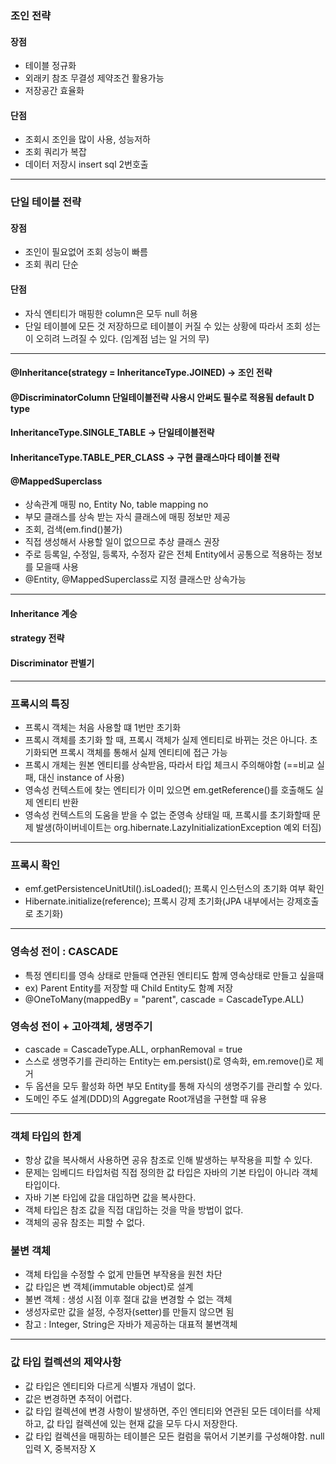 
### 조인 전략
#### 장점
+ 테이블 정규화
+ 외래키 참조 무결성 제약조건 활용가능
+ 저장공간 효율화
#### 단점
+ 조회시 조인을 많이 사용, 성능저하
+ 조회 쿼리가 복잡
+ 데이터 저장시 insert sql 2번호출
***

### 단일 테이블 전략
#### 장점
+ 조인이 필요없어 조회 성능이 빠름
+ 조회 쿼리 단순
#### 단점
+ 자식 엔티티가 매핑한 column은 모두 null 허용
+ 단일 테이블에 모든 것 저장하므로 테이블이 커질 수 있는 상황에 따라서 조회 성는이 오히려 느려질 수 있다.
  (임계점 넘는 일 거의 무)
---
#### @Inheritance(strategy = InheritanceType.JOINED) -> 조인 전략
#### @DiscriminatorColumn 단일테이블전략 사용시 안써도 필수로 적용됨 default D type
#### InheritanceType.SINGLE_TABLE -> 단일테이블전략
#### InheritanceType.TABLE_PER_CLASS -> 구현 클래스마다 테이블 전략
#### @MappedSuperclass 
+ 상속관계 매핑 no, Entity No, table mapping no
+ 부모 클래스를 상속 받는 자식 클래스에 매핑 정보만 제공
+ 조회, 검색(em.find()불가)
+ 직접 생성해서 사용할 일이 없으므로 추상 클래스 권장
+ 주로 등록일, 수정일, 등록자, 수정자 같은 전체 Entity에서 공통으로 적용하는 정보를 모을때 사용
+ @Entity, @MappedSuperclass로 지정 클래스만 상속가능
***
#### Inheritance 계승
#### strategy 전략
#### Discriminator 판별기
***
### 프록시의 특징
+ 프록시 객체는 처음 사용할 떄 1번만 초기화
+ 프록시 객체를 초기화 할 때, 프록시 객체가 실제 엔티티로 바뀌는 것은 아니다. 초기화되면 프록시 객체를 통해서 실제 엔티티에 접근 가능
+ 프록시 개체는 원본 엔티티를 상속받음, 따라서 타입 체크시 주의해야함 (==비교 실패, 대신 instance of 사용)
+ 영속성 컨텍스트에 찾는 엔티티가 이미 있으면 em.getReference()를 호출해도 실제 엔티티 반환
+ 영속성 컨텍스트의 도움을 받을 수 없는 준영속 상태일 때, 프록시를 초기화할때 문제 발생(하이버네이트는 org.hibernate.LazyInitializationException 예외 터짐)
***
### 프록시 확인
+ emf.getPersistenceUnitUtil().isLoaded(); 프록시 인스턴스의 초기화 여부 확인
+ Hibernate.initialize(reference); 프록시 강제 초기화(JPA 내부에서는 강제호출로 초기화)
***
### 영속성 전이 : CASCADE
+ 특정 엔티티를 영속 상태로 만들때 연관된 엔티티도 함께 영속상태로 만들고 싶을때
+ ex) Parent Entity를 저장할 때 Child Entity도 함꼐 저장
+ @OneToMany(mappedBy = "parent", cascade = CascadeType.ALL)
### 영속성 전이 + 고아객체, 생명주기
+ cascade = CascadeType.ALL, orphanRemoval = true
+ 스스로 생명주기를 관리하는 Entity는 em.persist()로 영속화, em.remove()로 제거
+ 두 옵션을 모두 활성화 하면 부모 Entity를 통해 자식의 생명주기를 관리할 수 있다.
+ 도메인 주도 설계(DDD)의 Aggregate Root개념을 구현할 때 유용
***
### 객체 타입의 한계
+ 항상 값을 복사해서 사용하면 공유 참조로 인해 발생하는 부작용을 피할 수 있다.
+ 문제는 임베디드 타입처럼 직접 정의한 값 타입은 자바의 기본 타입이 아니라 객체 타입이다.
+ 자바 기본 타입에 값을 대입하면 값을 복사한다.
+ 객체 타입은 참조 값을 직접 대입하는 것을 막을 방법이 없다.
+ 객체의 공유 참조는 피할 수 없다.
### 불변 객체
+ 객체 타입을 수정할 수 없게 만들면 부작용을 원천 차단
+ 값 타입은 변 객체(immutable object)로 설계
+ 불변 객체 : 생성 시점 이후 절대 값을 변경할 수 없는 객체
+ 생성자로만 값을 설정, 수정자(setter)를 만들지 않으면 됨
+ 참고 : Integer, String은 자바가 제공하는 대표적 불변객체
***
### 값 타입 컬렉션의 제약사항
+ 값 타입은 엔티티와 다르게 식별자 개념이 없다.
+ 값은 변경하면 추적이 어렵다.
+ 값 타입 컬렉션에 변경 사항이 발생하면, 주인 엔티티와 연관된 모든 데이터를 삭제하고, 값 타입 컬렉션에 있는 현재 값을 모두 다시 저장한다.
+ 값 타입 컬렉션을 매핑하는 테이블은 모든 컬럼을 묶어서 기본키를 구성해야함. null 입력 X, 중복저장 X





